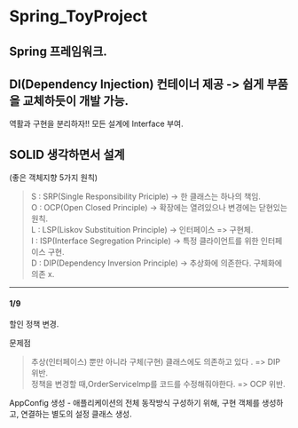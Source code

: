 # Spring_ToyProject

## Spring 프레임워크.

## DI(Dependency Injection) 컨테이너 제공 -> 쉽게 부품을 교체하듯이 개발 가능.

역활과 구현을 분리하자!!  모든 설계에 Interface 부여.

## SOLID 생각하면서 설계 
(좋은 객체지향 5가지 원칙)

>S : SRP(Single Responsibility Priciple) -> 한 클래스는 하나의 책임.   
>O : OCP(Open Closed Principle) -> 확장에는 열려있으나 변경에는 닫현있는 원칙.   
>L : LSP(Liskov Substituition Principle) ->   인터페이스 => 구현체.   
>I : ISP(Interface Segregation Principle) -> 특정 클라이언트를 위한 인터페이스 구현.   
>D : DIP(Dependency Inversion Principle) -> 추상화에 의존한다. 구체화에 의존 x.   


****
#### 1/9
할인 정책 변경.

문제점
> 추상(인터페이스) 뿐만 아니라 구체(구현) 클래스에도 의존하고 있다 . => DIP 위반.   
> 정책을 변경할 때,OrderServiceImp를 코드를 수정해줘야한다. => OCP 위반.   


AppConfig 생성 - 애플리케이션의 전체 동작방식 구성하기 위해, 구현 객체를 생성하고, 연결하는 별도의 설정 클래스 생성.
